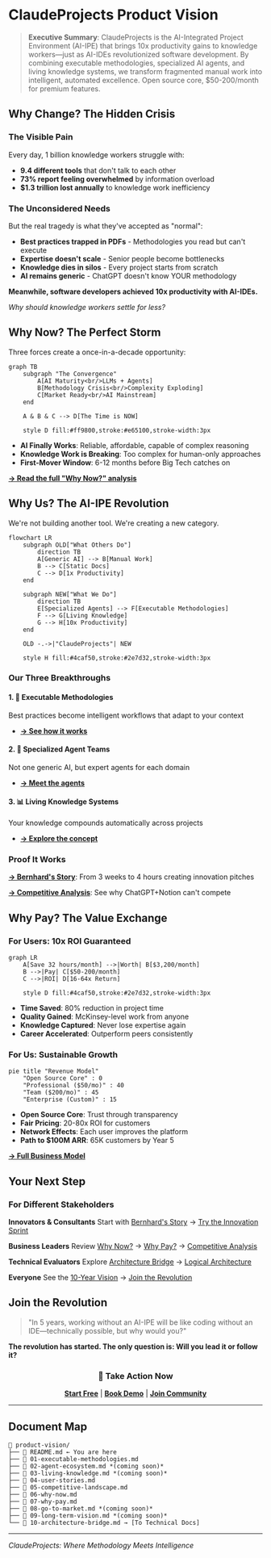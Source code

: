 # ClaudeProjects Product Vision

> **Executive Summary**: ClaudeProjects is the AI-Integrated Project Environment (AI-IPE) that brings 10x productivity gains to knowledge workers—just as AI-IDEs revolutionized software development. By combining executable methodologies, specialized AI agents, and living knowledge systems, we transform fragmented manual work into intelligent, automated excellence. Open source core, $50-200/month for premium features.

## Why Change? The Hidden Crisis

### The Visible Pain
Every day, 1 billion knowledge workers struggle with:
- **9.4 different tools** that don't talk to each other
- **73% report feeling overwhelmed** by information overload
- **$1.3 trillion lost annually** to knowledge work inefficiency

### The Unconsidered Needs
But the real tragedy is what they've accepted as "normal":
- **Best practices trapped in PDFs** - Methodologies you read but can't execute
- **Expertise doesn't scale** - Senior people become bottlenecks
- **Knowledge dies in silos** - Every project starts from scratch
- **AI remains generic** - ChatGPT doesn't know YOUR methodology

**Meanwhile, software developers achieved 10x productivity with AI-IDEs.**

*Why should knowledge workers settle for less?*

## Why Now? The Perfect Storm

Three forces create a once-in-a-decade opportunity:

```mermaid
graph TB
    subgraph "The Convergence"
        A[AI Maturity<br/>LLMs + Agents] 
        B[Methodology Crisis<br/>Complexity Exploding]
        C[Market Ready<br/>AI Mainstream]
    end
    
    A & B & C --> D[The Time is NOW]
    
    style D fill:#ff9800,stroke:#e65100,stroke-width:3px
```

- **AI Finally Works**: Reliable, affordable, capable of complex reasoning
- **Knowledge Work is Breaking**: Too complex for human-only approaches
- **First-Mover Window**: 6-12 months before Big Tech catches on

[**→ Read the full "Why Now?" analysis**](./06-why-now.md)

## Why Us? The AI-IPE Revolution

We're not building another tool. We're creating a new category.

```mermaid
flowchart LR
    subgraph OLD["What Others Do"]
        direction TB
        A[Generic AI] --> B[Manual Work]
        B --> C[Static Docs]
        C --> D[1x Productivity]
    end
    
    subgraph NEW["What We Do"]
        direction TB
        E[Specialized Agents] --> F[Executable Methodologies]
        F --> G[Living Knowledge]
        G --> H[10x Productivity]
    end
    
    OLD -.->|"ClaudeProjects"| NEW
    
    style H fill:#4caf50,stroke:#2e7d32,stroke-width:3px
```

### Our Three Breakthroughs

#### 1. 🧠 **Executable Methodologies**
Best practices become intelligent workflows that adapt to your context
- [**→ See how it works**](./01-executable-methodologies.md)

#### 2. 🤖 **Specialized Agent Teams**  
Not one generic AI, but expert agents for each domain
- [**→ Meet the agents**](./02-agent-ecosystem.md)

#### 3. 📊 **Living Knowledge Systems**
Your knowledge compounds automatically across projects
- [**→ Explore the concept**](./03-living-knowledge.md)

### Proof It Works

**[→ Bernhard's Story](./04-user-stories.md#bernhards-sustainable-innovation-pitch)**: From 3 weeks to 4 hours creating innovation pitches

**[→ Competitive Analysis](./05-competitive-landscape.md)**: See why ChatGPT+Notion can't compete

## Why Pay? The Value Exchange

### For Users: 10x ROI Guaranteed

```mermaid
graph LR
    A[Save 32 hours/month] -->|Worth| B[$3,200/month]
    B -->|Pay| C[$50-200/month]
    C -->|ROI| D[16-64x Return]
    
    style D fill:#4caf50,stroke:#2e7d32,stroke-width:3px
```

- **Time Saved**: 80% reduction in project time
- **Quality Gained**: McKinsey-level work from anyone
- **Knowledge Captured**: Never lose expertise again
- **Career Accelerated**: Outperform peers consistently

### For Us: Sustainable Growth

```mermaid
pie title "Revenue Model"
    "Open Source Core" : 0
    "Professional ($50/mo)" : 40
    "Team ($200/mo)" : 45
    "Enterprise (Custom)" : 15
```

- **Open Source Core**: Trust through transparency
- **Fair Pricing**: 20-80x ROI for customers
- **Network Effects**: Each user improves the platform
- **Path to $100M ARR**: 65K customers by Year 5

[**→ Full Business Model**](./07-why-pay.md)

## Your Next Step

### For Different Stakeholders

**Innovators & Consultants**
Start with [Bernhard's Story](./04-user-stories.md) → [Try the Innovation Sprint](./01-executable-methodologies.md)

**Business Leaders**
Review [Why Now?](./06-why-now.md) → [Why Pay?](./07-why-pay.md) → [Competitive Analysis](./05-competitive-landscape.md)

**Technical Evaluators**
Explore [Architecture Bridge](./10-architecture-bridge.md) → [Logical Architecture](../02-logical-architecture/README.md)

**Everyone**
See the [10-Year Vision](./09-long-term-vision.md) → [Join the Revolution](#join-the-revolution)

## Join the Revolution

> "In 5 years, working without an AI-IPE will be like coding without an IDE—technically possible, but why would you?"

**The revolution has started. The only question is: Will you lead it or follow it?**

<div align="center">

### 🚀 Take Action Now

[**Start Free**](https://claudeprojects.ai/start) | [**Book Demo**](https://claudeprojects.ai/demo) | [**Join Community**](https://discord.gg/claudeprojects)

</div>

---

## Document Map

```
📁 product-vision/
├── 📄 README.md ← You are here
├── 📄 01-executable-methodologies.md
├── 📄 02-agent-ecosystem.md *(coming soon)*
├── 📄 03-living-knowledge.md *(coming soon)*
├── 📄 04-user-stories.md
├── 📄 05-competitive-landscape.md
├── 📄 06-why-now.md
├── 📄 07-why-pay.md
├── 📄 08-go-to-market.md *(coming soon)*
├── 📄 09-long-term-vision.md *(coming soon)*
└── 📄 10-architecture-bridge.md → [To Technical Docs]
```

---

*ClaudeProjects: Where Methodology Meets Intelligence*